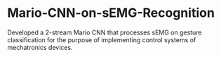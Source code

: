 # Mario-CNN-on-sEMG-Recognition
Developed a 2-stream Mario CNN that processes sEMG on gesture classification for the purpose of implementing control systems of mechatronics devices.
